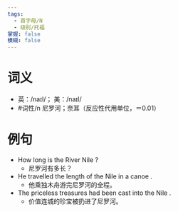 ```yaml
---
tags:
  - 首字母/N
  - 级别/托福
掌握: false
模糊: false
---
```

# 词义
- 英：/naɪl/； 美：/naɪl/
- #词性/n  尼罗河；奈耳（反应性代用单位，＝0.01）
# 例句
- How long is the River Nile ?
	- 尼罗河有多长？
- He travelled the length of the Nile in a canoe .
	- 他乘独木舟游完尼罗河的全程。
- The priceless treasures had been cast into the Nile .
	- 价值连城的珍宝被扔进了尼罗河。
